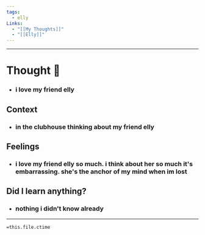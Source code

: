 ```yaml
---
tags:
  - elly
Links:
  - "[[My Thoughts]]"
  - "[[Elly]]"
---
```

- - - 
# Thought 💭 
- ### **i love my friend elly**
## Context
- ### in the clubhouse thinking about my friend elly
## Feelings
- ### i love my friend elly so much. i think about her so much it's embarrassing. she's the anchor of my mind when im lost   
## Did I learn anything?
- ### nothing i didn't know already 

- - - 
`=this.file.ctime`

